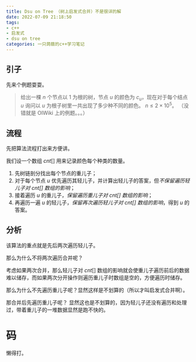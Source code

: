 ```yaml
---
title: Dsu on Tree （树上启发式合并）不是很详的解
date: 2022-07-09 21:18:50
tags:
- c++
- 启发式
- dsu on tree
categories: 一只蒟蒻的c++学习笔记
---
```


## 引子

先来个例题耍耍。

> 给出一棵 $n$ 个节点以 $1$ 为根的树，节点 $u$ 的颜色为 $c_{u}$，现在对于每个结点 $u$ 询问以 $u$ 为根子树里一共出现了多少种不同的颜色。
> $n \le 2 \times 10^{5}$。
> （没错就是 OIWiki 上的例题。。。）
<!--more-->
## 流程

先把算法流程打出来方便讲。

我们设一个数组 $cnt[]$ 用来记录颜色每个种类的数量。

1. 先树链剖分找出每个节点的重儿子；
2. 对于每个节点 $u$ 优先遍历其轻儿子，并计算出轻儿子的答案，但*不保留遍历轻儿子对 $cnt[]$ 数组的影响*；
3. 接着遍历 $u$ 的重儿子，*保留遍历重儿子对 $cnt[]$ 数组的影响*；
4. 再遍历一遍 $u$ 的轻儿子，*保留再次遍历轻儿子对 $cnt[]$ 数组的影响*，得到 $u$ 的答案。


## 分析

该算法的重点就是先后两次遍历轻儿子。

那么为什么不将两次遍历合并呢？

考虑如果两次合并，那么轻儿子对 $cnt[]$ 数组的影响就会使重儿子遍历前后的数据难以储存，而如果两次分开操作则遍历重儿子时数组是空的，方便遍历时储存。

那么为什么不先遍历重儿子呢？显然这样是不划算的（所以才叫启发式合并啊）。

那合并后先遍历重儿子呢？ 显然这也是不划算的，因为轻儿子还没有遍历和处理过，带着重儿子的一堆数据显然是跑不快的。

# 码
懒得打。